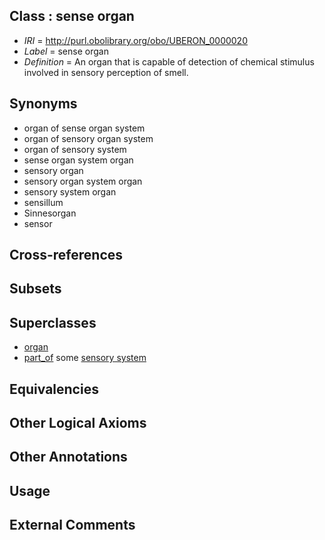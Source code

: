 
## Class : sense organ

 * *IRI* = http://purl.obolibrary.org/obo/UBERON_0000020
 * *Label* = sense organ
 * *Definition* = An organ that is capable of detection of chemical stimulus involved in sensory perception of smell.

## Synonyms

 * organ of sense organ system
 * organ of sensory organ system
 * organ of sensory system
 * sense organ system organ
 * sensory organ
 * sensory organ system organ
 * sensory system organ
 * sensillum
 * Sinnesorgan
 * sensor

## Cross-references


## Subsets


## Superclasses

 * [organ](../../UBERON/62/UBERON_0000062.md)
 * [part_of](../../BFO/50/BFO_0000050.md) some [sensory system](../../UBERON/32/UBERON_0001032.md)

## Equivalencies


## Other Logical Axioms


## Other Annotations


## Usage


## External Comments

